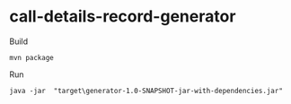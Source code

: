 # call-details-record-generator

Build
```
mvn package
```

Run
```
java -jar  "target\generator-1.0-SNAPSHOT-jar-with-dependencies.jar"
```
